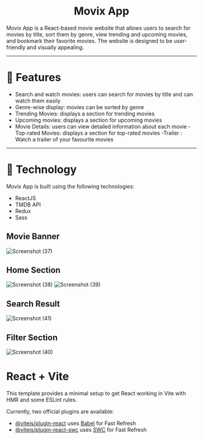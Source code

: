 <h1 align="center" style={{color:"red"}}>Movix App</h1>
Movix App is a React-based movie website that allows users to search for movies by title, sort them by genre, view trending and upcoming movies, and bookmark their favorite movies. The website is designed to be user-friendly and visually appealing.
<hr/>



# 🍿 Features 

- Search and watch movies: users can search for movies by title and can watch them easily
- Genre-wise display: movies can be sorted by genre
- Trending Movies: displays a section for trending movies
- Upcoming movies: displays a section for upcoming movies
- Movie Details: users can view detailed information about each movie
-Top-rated Movies: displays a section for top-rated movies
-Trailer : Watch a trailer of your favourite movies

<hr/>

# 🍿 Technology

Movix App is built using the following technologies:

- ReactJS
- TMDB API
- Redux
- Sass

## Movie Banner
![Screenshot (37)](https://github.com/samerr07/Movix-App/assets/112320710/a8bb50d6-89f5-4477-ab3a-42caf9dbf265)

## Home Section
![Screenshot (38)](https://github.com/samerr07/Movix-App/assets/112320710/326f5dbd-2b9f-494c-bf65-925b4437581d)
![Screenshot (39)](https://github.com/samerr07/Movix-App/assets/112320710/a0c763e9-b6d5-418e-ba47-8ce79a36bc61)

## Search Result
![Screenshot (41)](https://github.com/samerr07/Movix-App/assets/112320710/d920cc1b-e1c8-4700-8a28-6c5b446f3797)

## Filter Section 
![Screenshot (40)](https://github.com/samerr07/Movix-App/assets/112320710/e81e4dd3-cf1d-4544-bfd9-cada6e9dc0d2)


# React + Vite

This template provides a minimal setup to get React working in Vite with HMR and some ESLint rules.

Currently, two official plugins are available:

- [@vitejs/plugin-react](https://github.com/vitejs/vite-plugin-react/blob/main/packages/plugin-react/README.md) uses [Babel](https://babeljs.io/) for Fast Refresh
- [@vitejs/plugin-react-swc](https://github.com/vitejs/vite-plugin-react-swc) uses [SWC](https://swc.rs/) for Fast Refresh
